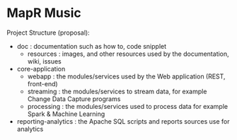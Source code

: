 # MapR Music


Project Structure (proposal):
* doc : documentation such as how to, code snipplet
  * resources : images, and other resources used by the documentation, wiki, issues
* core-application
  * webapp : the modules/services used by the Web application (REST, front-end)
  * streaming : the modules/services to stream data, for example Change Data Capture programs
  * processing : the modules/services used to process data for example Spark & Machine Learning
* reporting-analytics : the Apache SQL scripts and reports sources use for analytics